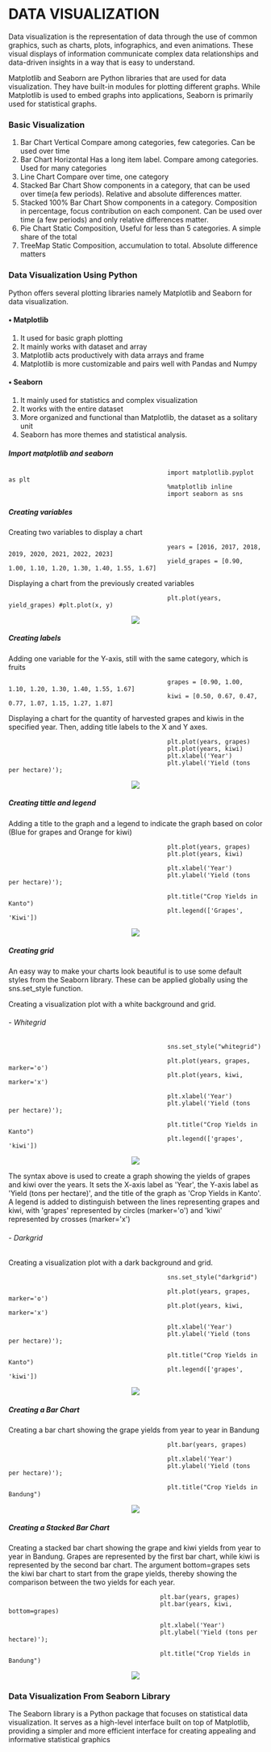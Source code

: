 # DATA VISUALIZATION

Data visualization is the representation of data through the use of common graphics, such as charts, plots, infographics, and even animations. These visual displays of information communicate complex data relationships and data-driven insights in a way that is easy to understand.

Matplotlib and Seaborn are Python libraries that are used for data visualization. They have built-in modules for plotting different graphs. While Matplotlib is used to embed graphs into applications, Seaborn is primarily used for statistical graphs.

### Basic Visualization

1. Bar Chart Vertical
   Compare among categories, few categories. Can be used over time
2. Bar Chart Horizontal
   Has a long item label. Compare among categories. Used for many categories
3. Line Chart
   Compare over time, one category
4. Stacked Bar Chart
   Show components in a category, that can be used over time(a few periods). Relative and absolute differences matter.
5. Stacked 100% Bar Chart
   Show components in a category. Composition in percentage, focus contribution on each component. Can be used over time (a few periods) and only relative differences matter.
6. Pie Chart
   Static Composition, Useful for less than 5 categories. A simple share of the total
7. TreeMap
   Static Composition, accumulation to total. Absolute difference matters

### Data Visualization Using Python
Python offers several plotting libraries namely Matplotlib and Seaborn for data visualization.

#### • Matplotlib
1. It used for basic graph plotting
2. It mainly works with dataset and array
3. Matplotlib acts productively with data arrays and frame
4. Matplotlib is more customizable and pairs well with Pandas and Numpy

   
#### • Seaborn
1. It mainly used for statistics and complex visualization
2. It works with the entire dataset
3. More organized and functional than Matplotlib, the dataset as a solitary unit
4. Seaborn has more themes and statistical analysis.

##### Import matplotlib and seaborn
                                                import matplotlib.pyplot as plt
                                                %matplotlib inline
                                                import seaborn as sns
                                                
##### Creating variables
Creating two variables to display a chart

                                                years = [2016, 2017, 2018, 2019, 2020, 2021, 2022, 2023]
                                                yield_grapes = [0.90, 1.00, 1.10, 1.20, 1.30, 1.40, 1.55, 1.67]

Displaying a chart from the previously created variables                                     

                                                plt.plot(years, yield_grapes) #plt.plot(x, y)
                                                
<div align="center"><img src="https://github.com/nabilahkh/IT-Specialist_Data-Analytics-3/assets/92252191/3ef2020f-2d3c-4168-bf3a-07035460da16" /></div>

##### Creating labels
Adding one variable for the Y-axis, still with the same category, which is fruits

                                                grapes = [0.90, 1.00, 1.10, 1.20, 1.30, 1.40, 1.55, 1.67]
                                                kiwi = [0.50, 0.67, 0.47, 0.77, 1.07, 1.15, 1.27, 1.87]

Displaying a chart for the quantity of harvested grapes and kiwis in the specified year. Then, adding title labels to the X and Y axes.

                                                plt.plot(years, grapes)
                                                plt.plot(years, kiwi)
                                                plt.xlabel('Year')
                                                plt.ylabel('Yield (tons per hectare)');
<div align="center"><img src="https://github.com/nabilahkh/IT-Specialist_Data-Analytics-3/assets/92252191/a39da086-0792-4265-b2cb-98106d35e850" /></div>

##### Creating tittle and legend
Adding a title to the graph and a legend to indicate the graph based on color (Blue for grapes and Orange for kiwi)

                                                plt.plot(years, grapes)
                                                plt.plot(years, kiwi)
                                                
                                                plt.xlabel('Year')
                                                plt.ylabel('Yield (tons per hectare)');
                                                
                                                plt.title("Crop Yields in Kanto")
                                                plt.legend(['Grapes', 'Kiwi'])
<div align="center"><img src="https://github.com/nabilahkh/IT-Specialist_Data-Analytics-3/assets/92252191/e3e384a2-47f2-49da-874e-79b8dd70ef90" /></div>

##### Creating grid
An easy way to make your charts look beautiful is to use some default styles from the Seaborn library. These can be applied globally using the sns.set_style function.

Creating a visualization plot with a white background and grid.

###### - Whitegrid
                                                sns.set_style("whitegrid")
                                                
                                                plt.plot(years, grapes, marker='o')
                                                plt.plot(years, kiwi, marker='x')
                                                
                                                plt.xlabel('Year')
                                                plt.ylabel('Yield (tons per hectare)');
                                                
                                                plt.title("Crop Yields in Kanto")
                                                plt.legend(['grapes', 'kiwi'])
<div align="center"><img src="https://github.com/nabilahkh/IT-Specialist_Data-Analytics-3/assets/92252191/9d639f22-c7b3-423b-9aa3-884148b997c0)" /></div>

The syntax above is used to create a graph showing the yields of grapes and kiwi over the years. It sets the X-axis label as 'Year', the Y-axis label as 'Yield (tons per hectare)', and the title of the graph as 'Crop Yields in Kanto'. A legend is added to distinguish between the lines representing grapes and kiwi, with 'grapes' represented by circles (marker='o') and 'kiwi' represented by crosses (marker='x')

###### - Darkgrid
Creating a visualization plot with a dark background and grid.

                                                sns.set_style("darkgrid")
                                                
                                                plt.plot(years, grapes, marker='o')
                                                plt.plot(years, kiwi, marker='x')
                                                
                                                plt.xlabel('Year')
                                                plt.ylabel('Yield (tons per hectare)');
                                                
                                                plt.title("Crop Yields in Kanto")
                                                plt.legend(['grapes', 'kiwi'])
<div align="center"><img src="https://github.com/nabilahkh/IT-Specialist_Data-Analytics-3/assets/92252191/89d01558-f13e-4012-bb4c-fc80c0aff1ca" /></div>

##### Creating a Bar Chart
Creating a bar chart showing the grape yields from year to year in Bandung

                                                plt.bar(years, grapes)
                                                
                                                plt.xlabel('Year')
                                                plt.ylabel('Yield (tons per hectare)');
                                                
                                                plt.title("Crop Yields in Bandung")
<div align="center"><img src="https://github.com/nabilahkh/IT-Specialist_Data-Analytics-3/assets/92252191/0041827b-f2f8-4f9f-956a-83114b9928fc" /></div>

##### Creating a Stacked Bar Chart
Creating a stacked bar chart showing the grape and kiwi yields from year to year in Bandung. Grapes are represented by the first bar chart, while kiwi is represented by the second bar chart. The argument bottom=grapes sets the kiwi bar chart to start from the grape yields, thereby showing the comparison between the two yields for each year.

                                              plt.bar(years, grapes)
                                              plt.bar(years, kiwi, bottom=grapes)
                                              
                                              plt.xlabel('Year')
                                              plt.ylabel('Yield (tons per hectare)');
                                              
                                              plt.title("Crop Yields in Bandung")
<div align="center"><img src="https://github.com/nabilahkh/IT-Specialist_Data-Analytics-3/assets/92252191/2a168184-daa8-4333-9abd-71663278c55a" /></div>

### Data Visualization From Seaborn Library
The Seaborn library is a Python package that focuses on statistical data visualization. It serves as a high-level interface built on top of Matplotlib, providing a simpler and more efficient interface for creating appealing and informative statistical graphics

<div align="center"><img src="" /></div>

